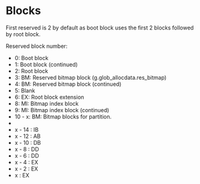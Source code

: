 ﻿# Blocks

First reserved is 2 by default as boot block uses the first 2 blocks followed by root block.

Reserved block number:
- 0: Boot block
- 1: Boot block (continued)
- 2: Root block
- 3: BM: Reserved bitmap block (g.glob_allocdata.res_bitmap)
- 4: BM: Reserved bitmap block (continued)
- 5: Blank
- 6: EX: Root block extension
- 8: MI: Bitmap index block
- 9: MI: Bitmap index block (continued)
- 10 - x: BM: Bitmap blocks for partition.
- 
- x - 14 : IB
- x - 12 : AB
- x - 10 : DB
- x - 8 : DD
- x - 6 : DD
- x - 4 : EX
- x - 2 : EX 
- x : EX